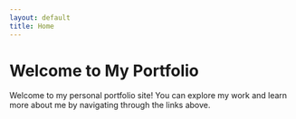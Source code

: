 ```yaml
---
layout: default
title: Home
---
```

# Welcome to My Portfolio

Welcome to my personal portfolio site! You can explore my work and learn more about me by navigating through the links above.
